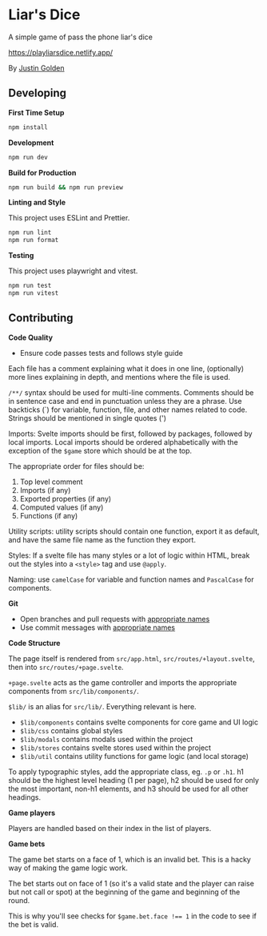 # Liar's Dice

A simple game of pass the phone liar's dice

https://playliarsdice.netlify.app/

By [Justin Golden](https://justingolden.me/)

## Developing

**First Time Setup**

```bash
npm install
```

**Development**

```bash
npm run dev
```

**Build for Production**

```bash
npm run build && npm run preview
```

**Linting and Style**

This project uses ESLint and Prettier.

```bash
npm run lint
npm run format
```

**Testing**

This project uses playwright and vitest.

```bash
npm run test
npm run vitest
```

## Contributing

**Code Quality**

- Ensure code passes tests and follows style guide

Each file has a comment explaining what it does in one line, (optionally) more lines explaining in depth, and mentions where the file is used.

`/**/` syntax should be used for multi-line comments. Comments should be in sentence case and end in punctuation unless they are a phrase. Use backticks (\`) for variable, function, file, and other names related to code. Strings should be mentioned in single quotes (')

Imports: Svelte imports should be first, followed by packages, followed by local imports. Local imports should be ordered alphabetically with the exception of the `$game` store which should be at the top.

The appropriate order for files should be:

1. Top level comment
2. Imports (if any)
3. Exported properties (if any)
4. Computed values (if any)
5. Functions (if any)

Utility scripts: utility scripts should contain one function, export it as default, and have the same file name as the function they export.

Styles: If a svelte file has many styles or a lot of logic within HTML, break out the styles into a `<style>` tag and use `@apply`.

Naming: use `camelCase` for variable and function names and `PascalCase` for components.

**Git**

- Open branches and pull requests with [appropriate names](https://stackoverflow.com/a/6065944/4907950)
- Use commit messages with [appropriate names](https://www.conventionalcommits.org/)

**Code Structure**

The page itself is rendered from `src/app.html`, `src/routes/+layout.svelte`, then into `src/routes/+page.svelte`.

`+page.svelte` acts as the game controller and imports the appropriate components from `src/lib/components/`.

`$lib/` is an alias for `src/lib/`. Everything relevant is here.

- `$lib/components` contains svelte components for core game and UI logic
- `$lib/css` contains global styles
- `$lib/modals` contains modals used within the project
- `$lib/stores` contains svelte stores used within the project
- `$lib/util` contains utility functions for game logic (and local storage)

To apply typographic styles, add the appropriate class, eg. `.p` or `.h1`. h1 should be the highest level heading (1 per page), h2 should be used for only the most important, non-h1 elements, and h3 should be used for all other headings.

**Game players**

Players are handled based on their index in the list of players.

**Game bets**

The game bet starts on a face of 1, which is an invalid bet. This is a hacky way of making the game logic work.

The bet starts out on face of 1 (so it's a valid state and the player can raise but not call or spot) at the beginning of the game and beginning of the round.

This is why you'll see checks for `$game.bet.face !== 1` in the code to see if the bet is valid.
